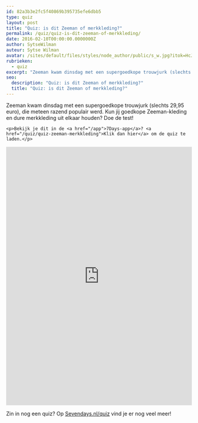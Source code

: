 ```yaml
---
id: 82a3b3e2fc5f40869b395735efe6dbb5
type: quiz
layout: post
title: "Quiz: is dit Zeeman of merkkleding?"
permalink: /quiz/quiz-is-dit-zeeman-of-merkkleding/
date: 2016-02-10T00:00:00.0000000Z
author: SytseWilman
auteur: Sytse Wilman
avatar: /sites/default/files/styles/node_author/public/s_w.jpg?itok=HcJ5dcGp
rubrieken:
  - quiz
excerpt: "Zeeman kwam dinsdag met een supergoedkope trouwjurk (slechts 29,95 euro), die meteen razend populair werd. Kun jij goedkope Zeeman-kleding en dure merkkleding uit elkaar houden? Doe de test!  "
seo:
  description: "Quiz: is dit Zeeman of merkkleding?"
  title: "Quiz: is dit Zeeman of merkkleding?"
---
```

Zeeman kwam dinsdag met een supergoedkope trouwjurk (slechts 29,95 euro), die meteen razend populair werd. Kun jij goedkope Zeeman-kleding en dure merkkleding uit elkaar houden? Doe de test!  

    <p>Bekijk je dit in de <a href="/app">7Days-app</a>? <a href="/quiz/quiz-zeeman-merkkleding">Klik dan hier</a> om de quiz te laden.</p>
<p><iframe border="none" frameborder="0" height="700px" id="quizWidget-164468" src="https://app.qzzr.com/quiz/164468/widget" width="100%"></iframe></p>
<p>Zin in nog een quiz? Op <a href="/quiz">Sevendays.nl/quiz</a> vind je er nog veel meer!</p>  
